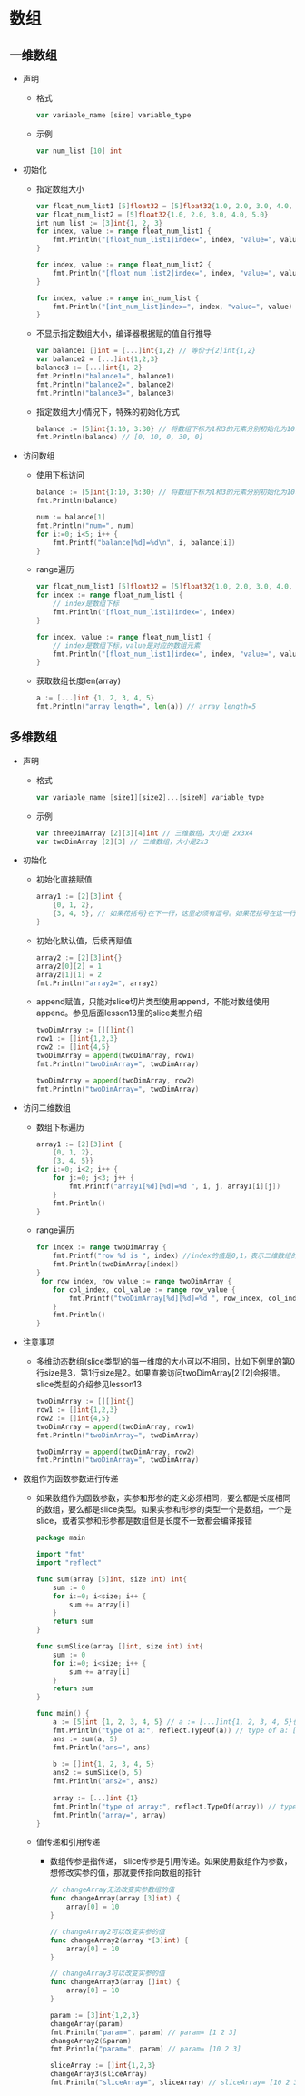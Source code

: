 # 数组

## 一维数组

* 声明

  * 格式

    ```go
    var variable_name [size] variable_type
    ```

  * 示例

    ```go
    var num_list [10] int
    ```

* 初始化

  * 指定数组大小

    ```go
    var float_num_list1 [5]float32 = [5]float32{1.0, 2.0, 3.0, 4.0, 5.0}
    var float_num_list2 = [5]float32{1.0, 2.0, 3.0, 4.0, 5.0}
    int_num_list := [3]int{1, 2, 3}
    for index, value := range float_num_list1 {
    	fmt.Println("[float_num_list1]index=", index, "value=", value)
    }
    
    for index, value := range float_num_list2 {
    	fmt.Println("[float_num_list2]index=", index, "value=", value)
    }
    
    for index, value := range int_num_list {
    	fmt.Println("[int_num_list]index=", index, "value=", value)
    }
    ```

  * 不显示指定数组大小，编译器根据赋的值自行推导

    ```go
    var balance1 []int = [...]int{1,2} // 等价于[2]int{1,2}
    var balance2 = [...]int{1,2,3}
    balance3 := [...]int{1, 2}
    fmt.Println("balance1=", balance1)
    fmt.Println("balance2=", balance2)
    fmt.Println("balance3=", balance3)
    ```

  * 指定数组大小情况下，特殊的初始化方式

    ```go
    balance := [5]int{1:10, 3:30} // 将数组下标为1和3的元素分别初始化为10和30
    fmt.Println(balance) // [0, 10, 0, 30, 0]
    ```

* 访问数组

  * 使用下标访问
  
    ```go
    balance := [5]int{1:10, 3:30} // 将数组下标为1和3的元素分别初始化为10和30
    fmt.Println(balance)
    
    num := balance[1]
    fmt.Println("num=", num)
    for i:=0; i<5; i++ {
    	fmt.Printf("balance[%d]=%d\n", i, balance[i])
    }
    ```
  
  * range遍历 
  
    ```go
    var float_num_list1 [5]float32 = [5]float32{1.0, 2.0, 3.0, 4.0, 5.0}
    for index := range float_num_list1 {
        // index是数组下标
        fmt.Println("[float_num_list1]index=", index) 
    }
    
    for index, value := range float_num_list1 {
        // index是数组下标，value是对应的数组元素
    	fmt.Println("[float_num_list1]index=", index, "value=", value)
    }
    ```
  
  * 获取数组长度len(array)
  
    ```go
    a := [...]int {1, 2, 3, 4, 5} 
    fmt.Println("array length=", len(a)) // array length=5
    ```

## 多维数组

* 声明

  * 格式

    ```go
    var variable_name [size1][size2]...[sizeN] variable_type
    ```

  * 示例

    ```go
    var threeDimArray [2][3][4]int // 三维数组，大小是 2x3x4
    var twoDimArray [2][3] // 二维数组，大小是2x3
    ```

* 初始化

  * 初始化直接赋值

    ```go
    array1 := [2][3]int {
        {0, 1, 2},
        {3, 4, 5}, // 如果花括号}在下一行，这里必须有逗号。如果花括号在这一行可以不用逗号
    }
    ```

  * 初始化默认值，后续再赋值

    ```go
    array2 := [2][3]int{}
    array2[0][2] = 1
    array2[1][1] = 2
    fmt.Println("array2=", array2)
    ```

  * append赋值，只能对slice切片类型使用append，不能对数组使用append。参见后面lesson13里的slice类型介绍

    ```go
    twoDimArray := [][]int{}
    row1 := []int{1,2,3}
    row2 := []int{4,5}
    twoDimArray = append(twoDimArray, row1)
    fmt.Println("twoDimArray=", twoDimArray)
    
    twoDimArray = append(twoDimArray, row2)
    fmt.Println("twoDimArray=", twoDimArray)
    ```

* 访问二维数组

  * 数组下标遍历
  
    ```go
    array1 := [2][3]int {
        {0, 1, 2},
        {3, 4, 5}}
    for i:=0; i<2; i++ {
        for j:=0; j<3; j++ {
            fmt.Printf("array1[%d][%d]=%d ", i, j, array1[i][j])
        }
        fmt.Println()
    }
    ```
  
  * range遍历
  
    ```go
    for index := range twoDimArray {
        fmt.Printf("row %d is ", index) //index的值是0,1，表示二维数组的第1行和第2行
        fmt.Println(twoDimArray[index])
    }
     for row_index, row_value := range twoDimArray {
        for col_index, col_value := range row_value {
            fmt.Printf("twoDimArray[%d][%d]=%d ", row_index, col_index, col_value)
        }
        fmt.Println()
    }
    ```
  
* 注意事项

  * 多维动态数组(slice类型)的每一维度的大小可以不相同，比如下例里的第0行size是3，第1行size是2。如果直接访问twoDimArray\[2][2]会报错。slice类型的介绍参见lesson13

    ```go
    twoDimArray := [][]int{}
    row1 := []int{1,2,3}
    row2 := []int{4,5}
    twoDimArray = append(twoDimArray, row1)
    fmt.Println("twoDimArray=", twoDimArray)
    
    twoDimArray = append(twoDimArray, row2)
    fmt.Println("twoDimArray=", twoDimArray)
    ```
  
* 数组作为函数参数进行传递

  * 如果数组作为函数参数，实参和形参的定义必须相同，要么都是长度相同的数组，要么都是slice类型。如果实参和形参的类型一个是数组，一个是slice，或者实参和形参都是数组但是长度不一致都会编译报错
  
    ```go
    package main
    
    import "fmt"
    import "reflect"
    
    func sum(array [5]int, size int) int{
        sum := 0
        for i:=0; i<size; i++ {
            sum += array[i]
        }
        return sum
    }
    
    func sumSlice(array []int, size int) int{
        sum := 0
        for i:=0; i<size; i++ {
            sum += array[i]
        }
        return sum
    }
    
    func main() {
        a := [5]int {1, 2, 3, 4, 5} // a := [...]int{1, 2, 3, 4, 5}也可以去调用sum，编译器会自动推导出a的长度5
        fmt.Println("type of a:", reflect.TypeOf(a)) // type of a: [5]int
        ans := sum(a, 5)
        fmt.Println("ans=", ans)
        
        b := []int{1, 2, 3, 4, 5}
        ans2 := sumSlice(b, 5)
        fmt.Println("ans2=", ans2)
        
        array := [...]int {1}
        fmt.Println("type of array:", reflect.TypeOf(array)) // type of array: [1]int，是一个数组类型
        fmt.Println("array=", array)
    }
    ```
  
  * 值传递和引用传递
  
    * 数组传参是指传递， slice传参是引用传递。如果使用数组作为参数，想修改实参的值，那就要传指向数组的指针
  
      ```go
      // changeArray无法改变实参数组的值
      func changeArray(array [3]int) {
          array[0] = 10
      }
      
      // changeArray2可以改变实参的值
      func changeArray2(array *[3]int) {
          array[0] = 10
      }
      
      // changeArray3可以改变实参的值
      func changeArray3(array []int) {
          array[0] = 10
      }
      
      param := [3]int{1,2,3}
      changeArray(param)
      fmt.Println("param=", param) // param= [1 2 3]
      changeArray2(&param)
      fmt.Println("param=", param) // param= [10 2 3]
      
      sliceArray := []int{1,2,3}
      changeArray3(sliceArray)
      fmt.Println("sliceArray=", sliceArray) // sliceArray= [10 2 3]
      ```
  
      
  
      
  
  

